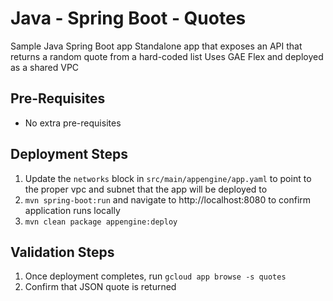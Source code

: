 # Java - Spring Boot - Quotes

Sample Java Spring Boot app
Standalone app that exposes an API that returns a random quote from a hard-coded list
Uses GAE Flex and deployed as a shared VPC

## Pre-Requisites
* No extra pre-requisites

## Deployment Steps
1. Update the `networks` block in `src/main/appengine/app.yaml` to point to the proper vpc and subnet that the app will be deployed to
2. `mvn spring-boot:run` and navigate to http://localhost:8080 to confirm application runs locally
3. `mvn clean package appengine:deploy`

## Validation Steps
1. Once deployment completes, run `gcloud app browse -s quotes`
2. Confirm that JSON quote is returned
